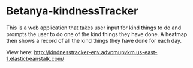 # Betanya-kindnessTracker

This is a web application that takes user input for kind things to do and prompts the user to do one of the kind things they have done. A heatmap then shows a record of all the kind things they have done for each day.

View here:
http://kindnesstracker-env.advpmupvkm.us-east-1.elasticbeanstalk.com/

